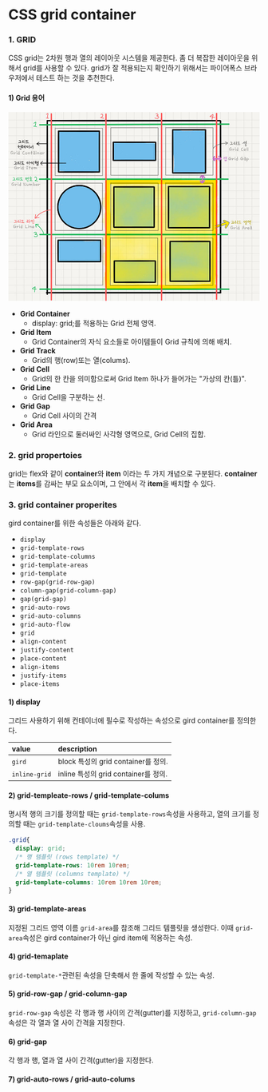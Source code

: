 # CSS grid container

### 1. GRID

CSS grid는 2차원 행과 열의 레이아웃 시스템을 제공한다. 좀 더 복잡한 레이아웃을 위해서 grid를 사용할 수 있다. grid가 잘 적용되는지 확인하기 위해서는 파이어폭스 브라우저에서 테스트 하는 것을 추천한다.

#### 1\) Grid 용어

![Grid &#xC6A9;&#xC5B4;](../.gitbook/assets/03-2.jpg)

* **Grid Container**
  * display: grid;를 적용하는 Grid 전체 영역.
* **Grid Item**
  * Grid Container의 자식 요소들로 아이템들이 Grid 규칙에 의해 배치.
* **Grid Track**
  * Grid의 행\(row\)또는 열\(colums\).
* **Grid Cell**
  * Grid의 한 칸을 의미함으로써 Grid Item 하나가 들어가는 "가상의 칸\(틀\)".
* **Grid Line**
  * Grid Cell을 구분하는 선.
* **Grid Gap**
  * Grid Cell 사이의 간격
* **Grid Area**
  * Grid 라인으로 둘러싸인 사각형 영역으로, Grid Cell의 집합.

### 2. grid propertoies

grid는 flex와 같이 **container**와 **item** 이라는 두 가지 개념으로 구분된다. **container**는 **items**를 감싸는 부모 요소이며, 그 안에서 각 **item**을 배치할 수 있다.

### 3. grid container properites

gird container를 위한 속성들은 아래와 같다.

* `display`
* `grid-template-rows`
* `grid-template-columns`
* `grid-template-areas`
* `grid-template`
* `row-gap(grid-row-gap)`
* `column-gap(grid-column-gap)`
* `gap(grid-gap)`
* `grid-auto-rows`
* `grid-auto-columns`
* `grid-auto-flow`
* `grid`
* `align-content`
* `justify-content`
* `place-content`
* `align-items`
* `justify-items`
* `place-items`

#### 1\) display

그리드 사용하기 위해 컨테이너에 필수로 작성하는 속성으로 gird container를 정의한다.

| value | description |
| :--- | :--- |
|  `gird` | block 특성의 grid container를 정의. |
| `inline-grid` | inline 특성의 grid container를 정의. |

#### 2\) grid-templeate-rows / grid-template-colums

명시적 행의 크기를 정의할 때는 `grid-template-rows`속성을 사용하고, 열의 크기를 정의할 때는 `grid-template-cloums`속성을 사용.

```css
.grid{
  display: grid;
  /* 행 템플릿 (rows template) */
  grid-template-rows: 10rem 10rem;
  /* 열 템플릿 (columns template) */
  grid-template-columns: 10rem 10rem 10rem;
}
```

#### 3\) grid-template-areas

지정된 그리드 영역 이름 `grid-area`를 참조해 그리드 템플릿을 생성한다. 이때 `grid-area`속성은 gird container가 아닌 gird item에 적용하는 속성.

#### 4\) grid-temaplate

`grid-template-*`관련된 속성을 단축해서 한 줄에 작성할 수 있는 속성.

#### 5\)  grid-row-gap / grid-column-gap 

`grid-row-gap` 속성은 각 행과 행 사이의 간격\(gutter\)를 지정하고, `grid-column-gap` 속성은 각 열과 열 사이 간격을 지정한다.

#### 6\) grid-gap

각 행과 행, 열과 열 사이 간격\(gutter\)을 지정한다.

#### 7\)  grid-auto-rows / grid-auto-colums







